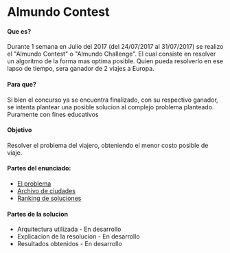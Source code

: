 # Almundo Contest

#### Que es?
Durante 1 semana en Julio del 2017 (del 24/07/2017 al 31/07/2017) se realizo el "Almundo Contest" o "Almundo Challenge". El cual consiste en resolver un algoritmo de la forma mas optima posible. Quien pueda resolverlo en ese lapso de tiempo, sera ganador de 2 viajes a Europa.

#### Para que?
Si bien el concurso ya se encuentra finalizado, con su respectivo ganador, se intenta plantear una posible solucion al complejo problema planteado. Puramente con fines educativos

#### Objetivo
Resolver el problema del viajero, obteniendo el menor costo posible de viaje.

#### Partes del enunciado:
- [El problema](https://github.com/ArgiesDario/almundo-contest/blob/master/info/El%20problema.md)
- [Archivo de ciudades](https://github.com/ArgiesDario/almundo-contest/blob/master/info/archivo%20de%20ciudades.csv)
- [Ranking de soluciones](https://github.com/ArgiesDario/almundo-contest/blob/master/info/Ganadores.jpg)

#### Partes de la solucion
- Arquitectura utilizada - En desarrollo
- Explicacion de la resolucion - En desarrollo
- Resultados obtenidos - En desarrollo
